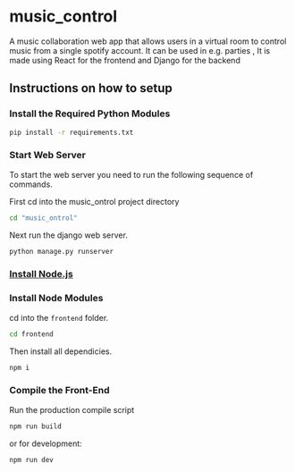 # music_control

A  music collaboration web app that allows users in a virtual room to control music from a single spotify account.
It can be used in e.g. parties 
, It is made using React for the frontend and Django for the backend 
## Instructions on how to setup

### Install the  Required Python Modules

```bash
pip install -r requirements.txt
```
### Start Web Server

To start the web server you need to run the following sequence of commands.

First cd into the music_ontrol project directory
```bash 
cd "music_ontrol"
```
Next run the django web server.
```bash
python manage.py runserver
```

### [Install Node.js](https://nodejs.org/en/)

### Install Node Modules

cd into the ```frontend``` folder.
```bash
cd frontend
```
Then install all dependicies.
```bash
npm i
```

### Compile the Front-End

Run the production compile script
```bash
npm run build
```
or for development:
```bash
npm run dev
```
